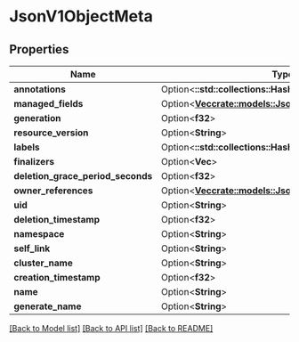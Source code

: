 # JsonV1ObjectMeta

## Properties

Name | Type | Description | Notes
------------ | ------------- | ------------- | -------------
**annotations** | Option<**::std::collections::HashMap<String, String>**> |  | [optional]
**managed_fields** | Option<[**Vec<crate::models::JsonV1ManagedFieldsEntry>**](json_V1ManagedFieldsEntry.md)> |  | [optional]
**generation** | Option<**f32**> |  | [optional]
**resource_version** | Option<**String**> |  | [optional]
**labels** | Option<**::std::collections::HashMap<String, String>**> |  | [optional]
**finalizers** | Option<**Vec<String>**> |  | [optional]
**deletion_grace_period_seconds** | Option<**f32**> |  | [optional]
**owner_references** | Option<[**Vec<crate::models::JsonV1OwnerReference>**](json_V1OwnerReference.md)> |  | [optional]
**uid** | Option<**String**> |  | [optional]
**deletion_timestamp** | Option<**f32**> |  | [optional]
**namespace** | Option<**String**> |  | [optional]
**self_link** | Option<**String**> |  | [optional]
**cluster_name** | Option<**String**> |  | [optional]
**creation_timestamp** | Option<**f32**> |  | [optional]
**name** | Option<**String**> |  | [optional]
**generate_name** | Option<**String**> |  | [optional]

[[Back to Model list]](../README.md#documentation-for-models) [[Back to API list]](../README.md#documentation-for-api-endpoints) [[Back to README]](../README.md)


